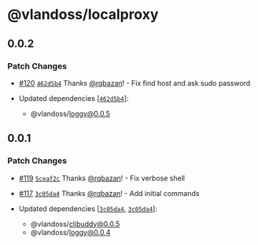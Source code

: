 # @vlandoss/localproxy

## 0.0.2

### Patch Changes

- [#120](https://github.com/variableland/dx/pull/120) [`462d5b4`](https://github.com/variableland/dx/commit/462d5b493bb1adaa2ed428d2b428fcaaa3001575) Thanks [@rqbazan](https://github.com/rqbazan)! - Fix find host and ask sudo password

- Updated dependencies [[`462d5b4`](https://github.com/variableland/dx/commit/462d5b493bb1adaa2ed428d2b428fcaaa3001575)]:
  - @vlandoss/loggy@0.0.5

## 0.0.1

### Patch Changes

- [#119](https://github.com/variableland/dx/pull/119) [`5ceaf2c`](https://github.com/variableland/dx/commit/5ceaf2ca2912b70961a99d9d8a7369a5443fd15b) Thanks [@rqbazan](https://github.com/rqbazan)! - Fix verbose shell

- [#117](https://github.com/variableland/dx/pull/117) [`3c05da4`](https://github.com/variableland/dx/commit/3c05da44e93bc66433cd222e1f1466a7e2048cec) Thanks [@rqbazan](https://github.com/rqbazan)! - Add initial commands

- Updated dependencies [[`3c05da4`](https://github.com/variableland/dx/commit/3c05da44e93bc66433cd222e1f1466a7e2048cec), [`3c05da4`](https://github.com/variableland/dx/commit/3c05da44e93bc66433cd222e1f1466a7e2048cec)]:
  - @vlandoss/clibuddy@0.0.5
  - @vlandoss/loggy@0.0.4
